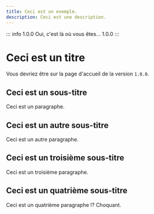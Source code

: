 ```yaml
---
title: Ceci est un exemple.
description: Ceci est une description.
---
```


::: info 1.0.0
Oui, c'est là où vous êtes... 1.0.0
:::

# Ceci est un titre

Vous devriez être sur la page d'accueil de la version `1.0.0`.

## Ceci est un sous-titre

Ceci est un paragraphe.

## Ceci est un autre sous-titre

Ceci est un autre paragraphe.

## Ceci est un troisième sous-titre

Ceci est un troisième paragraphe.

## Ceci est un quatrième sous-titre

Ceci est un quatrième paragraphe !? Choquant.
